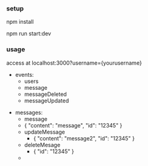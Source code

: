 ### setup

npm install

npm run start:dev

### usage

access at localhost:3000?username={yourusername}

- events:
  - users
  - message
  - messageDeleted
  - messageUpdated

* messages:
  - message
  - {
    "content": "message",
    "id": "12345"
    }
  - updateMessage
    - {
      "content": "message2",
      "id": "12345"
      }
  - deleteMesage
    - {
      "id": "12345"
      }
  -
